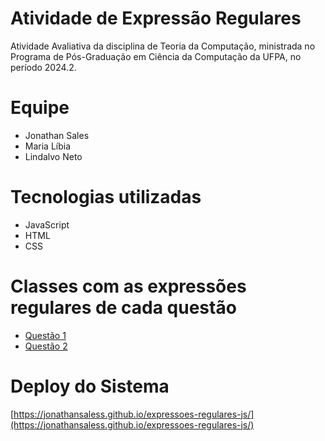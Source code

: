 # Atividade de Expressão Regulares
Atividade Avaliativa da disciplina de Teoria da Computação, ministrada no Programa de Pós-Graduação em Ciência da Computação da UFPA, no período 2024.2.

# Equipe
- Jonathan Sales
- Maria Líbia
- Lindalvo Neto

# Tecnologias utilizadas
- JavaScript
- HTML
- CSS

# Classes com as expressões regulares de cada questão
- [Questão 1](./js/validator.js)
- [Questão 2](./js/familyvalidator.js)

# Deploy do Sistema
[https://jonathansaless.github.io/expressoes-regulares-js/](https://jonathansaless.github.io/expressoes-regulares-js/)

